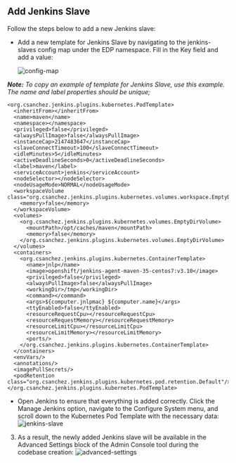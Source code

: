 ## Add Jenkins Slave

Follow the steps below to add a new Jenkins slave:

* Add a new template for Jenkins Slave by navigating to the jenkins-slaves config map under the EDP namespace. Fill in the Key field and add a value:

    ![config-map](../readme-resource/edit_js_configmap.png  "config-map")

_**Note:** To copy an example of template for Jenkins Slave, use this example. The name and label properties should be unique;_

```
<org.csanchez.jenkins.plugins.kubernetes.PodTemplate>
  <inheritFrom></inheritFrom>
  <name>maven</name>
  <namespace></namespace>
  <privileged>false</privileged>
  <alwaysPullImage>false</alwaysPullImage>
  <instanceCap>2147483647</instanceCap>
  <slaveConnectTimeout>100</slaveConnectTimeout>
  <idleMinutes>5</idleMinutes>
  <activeDeadlineSeconds>0</activeDeadlineSeconds>
  <label>maven</label>
  <serviceAccount>jenkins</serviceAccount>
  <nodeSelector></nodeSelector>
  <nodeUsageMode>NORMAL</nodeUsageMode>
  <workspaceVolume class="org.csanchez.jenkins.plugins.kubernetes.volumes.workspace.EmptyDirWorkspaceVolume">
    <memory>false</memory>
  </workspaceVolume>
  <volumes>
    <org.csanchez.jenkins.plugins.kubernetes.volumes.EmptyDirVolume>
      <mountPath>/opt/caches/maven</mountPath>
      <memory>false</memory>
    </org.csanchez.jenkins.plugins.kubernetes.volumes.EmptyDirVolume>
  </volumes>
  <containers>
    <org.csanchez.jenkins.plugins.kubernetes.ContainerTemplate>
      <name>jnlp</name>
      <image>openshift/jenkins-agent-maven-35-centos7:v3.10</image>
      <privileged>false</privileged>
      <alwaysPullImage>false</alwaysPullImage>
      <workingDir>/tmp</workingDir>
      <command></command>
      <args>${computer.jnlpmac} ${computer.name}</args>
      <ttyEnabled>false</ttyEnabled>
      <resourceRequestCpu></resourceRequestCpu>
      <resourceRequestMemory></resourceRequestMemory>
      <resourceLimitCpu></resourceLimitCpu>
      <resourceLimitMemory></resourceLimitMemory>
      <ports/>
    </org.csanchez.jenkins.plugins.kubernetes.ContainerTemplate>
  </containers>
  <envVars/>
  <annotations/>
  <imagePullSecrets/>
  <podRetention class="org.csanchez.jenkins.plugins.kubernetes.pod.retention.Default"/>
</org.csanchez.jenkins.plugins.kubernetes.PodTemplate>
```
    
* Open Jenkins to ensure that everything is added correctly. Click the Manage Jenkins option, navigate to the Configure System menu, and scroll down to the Kubernetes Pod Template with the necessary data: 
![jenkins-slave](../readme-resource/jenkins_k8s_pod_template.png "jenkins-slave")

3. As a result, the newly added Jenkins slave will be available in the Advanced Settings block of the Admin Console tool during the codebase creation:
![advanced-settings](../readme-resource/newly_added_jenkins_slave.png "advanced-settings")